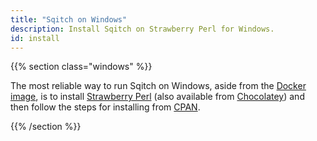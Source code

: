 ```yaml
---
title: "Sqitch on Windows"
description: Install Sqitch on Strawberry Perl for Windows.
id: install
---
```


{{% section class="windows" %}}

The most reliable way to run Sqitch on Windows, aside from the [Docker image],
is to install [Strawberry Perl] \(also available from [Chocolatey]) and then
follow the steps for installing from [CPAN].

  [Docker image]: (docker)
  [Strawberry Perl]: http://strawberryperl.com/
  [Chocolatey]: https://chocolatey.org/packages/StrawberryPerl
  [CPAN]: /download/source "Install Sqitch from Source"

{{% /section %}}

